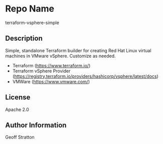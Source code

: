 Repo Name
=========
terraform-vsphere-simple

Description
---------------
Simple, standalone Terraform builder for creating Red Hat Linux virtual machines in VMware vSphere. Customize as needed.

* Terraform (https://www.terraform.io/)
* Terraform vSphere Provider (https://registry.terraform.io/providers/hashicorp/vsphere/latest/docs)
* VMWare (https://www.vmware.com/)

License
-------
Apache 2.0

Author Information
------------------
Geoff Stratton
